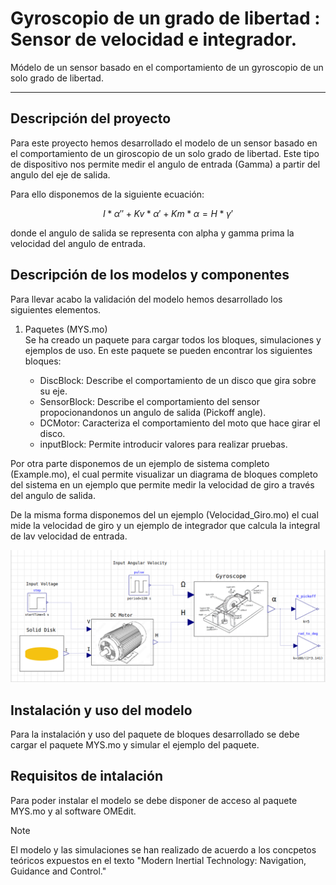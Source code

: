 # **Gyroscopio de un grado de libertad** : Sensor de velocidad e integrador.

Módelo de un sensor basado en el comportamiento de un gyroscopio de un solo grado de libertad.

---

## Descripción del proyecto
Para este proyecto hemos desarrollado el modelo de un sensor basado en el comportamiento de un giroscopio de un solo grado de libertad. Este tipo de dispositivo nos permite medir el angulo de entrada (Gamma) a partir del angulo del eje de salida.   

Para ello disponemos de la siguiente ecuación: 

$$ I*\alpha'' + Kv*\alpha' + Km*\alpha = H*\gamma'$$

donde el angulo de salida se representa con alpha y gamma prima la velocidad del angulo de entrada.

## Descripción de los modelos y componentes
Para llevar acabo la validación del modelo hemos desarrollado los siguientes elementos.

1. Paquetes (MYS.mo)\
Se ha creado un paquete para cargar todos los bloques, simulaciones y ejemplos de uso. 
En este paquete se pueden encontrar los siguientes bloques:

    - DiscBlock: Describe el comportamiento de un disco que gira sobre su eje.
    - SensorBlock: Describe el comportamiento del sensor propocionandonos un angulo de salida (Pickoff angle).    
    - DCMotor: Caracteriza el comportamiento del moto que hace girar el disco.
    - inputBlock: Permite introducir valores para realizar pruebas.

Por otra parte disponemos de un ejemplo de sistema completo (Example.mo), el cual permite visualizar un diagrama de bloques completo del sistema en un ejemplo que permite medir la velocidad de giro a través del angulo de salida.

De la misma forma disponemos del un ejemplo (Velocidad_Giro.mo) el cual mide la velocidad de giro y un ejemplo de integrador que calcula la integral de lav velocidad de entrada.

![Ejemplo de uso de los bloques](./Imagenes/Velocidad_Giro.png)
## Instalación y uso del modelo
Para la instalación y uso del paquete de bloques desarrollado se debe cargar el paquete MYS.mo y simular el ejemplo del paquete.

##  Requisitos de intalación
Para poder instalar el modelo se debe disponer de acceso al paquete MYS.mo y al software OMEdit.

> [!NOTE]
> El modelo y las simulaciones se han realizado de acuerdo a los concpetos teóricos expuestos en el texto "Modern Inertial Technology: Navigation, Guidance and Control."

